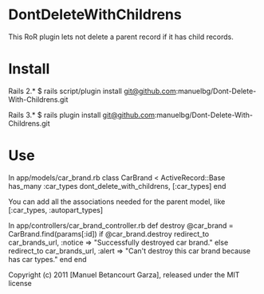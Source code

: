 DontDeleteWithChildrens
=======================

This RoR plugin lets not delete a parent record if it has child records.


Install
=======

Rails 2.*
	$ rails script/plugin install git@github.com:manuelbg/Dont-Delete-With-Childrens.git

Rails 3.*
	$ rails plugin install git@github.com:manuelbg/Dont-Delete-With-Childrens.git


Use
=======
In app/models/car_brand.rb
	class CarBrand < ActiveRecord::Base
	  has_many :car_types
	  dont_delete_with_childrens, [:car_types]
	end

You can add all the associations needed for the parent model, like [:car_types, :autopart_types]

In app/controllers/car_brand_controller.rb
	def destroy
    @car_brand = CarBrand.find(params[:id])
    if @car_brand.destroy
      redirect_to car_brands_url, :notice => "Successfully destroyed car brand."
    else
      redirect_to car_brands_url, :alert => "Can't destroy this car brand because has car types."
    end
  end

Copyright (c) 2011 [Manuel Betancourt Garza], released under the MIT license
